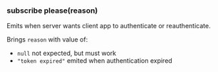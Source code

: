 ### subscribe please(reason)
Emits when server wants client app to authenticate or reauthenticate.

Brings `reason` with value of:
  - `null`
    not expected, but must work
  - `"token expired"`
    emited when authentication expired
